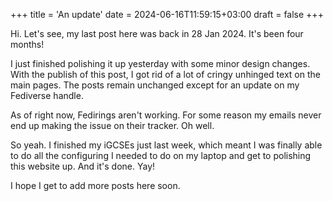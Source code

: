 +++
title = 'An update'
date = 2024-06-16T11:59:15+03:00
draft = false
+++

Hi. Let's see, my last post here was back in 28 Jan 2024. It's been four months!

I just finished polishing it up yesterday with some minor design changes. With the publish of this post, I got rid of a lot of cringy unhinged text on the main pages. The posts remain unchanged except for an update on my Fediverse handle.

As of right now, Fedirings  aren't working. For some reason my emails never end up making the issue on their tracker. Oh well.

So yeah. I finished my iGCSEs just last week, which meant I was finally able to do all the configuring I needed to do on my laptop and get to polishing this website up. And it's done. Yay!

I hope I get to add more posts here soon.
